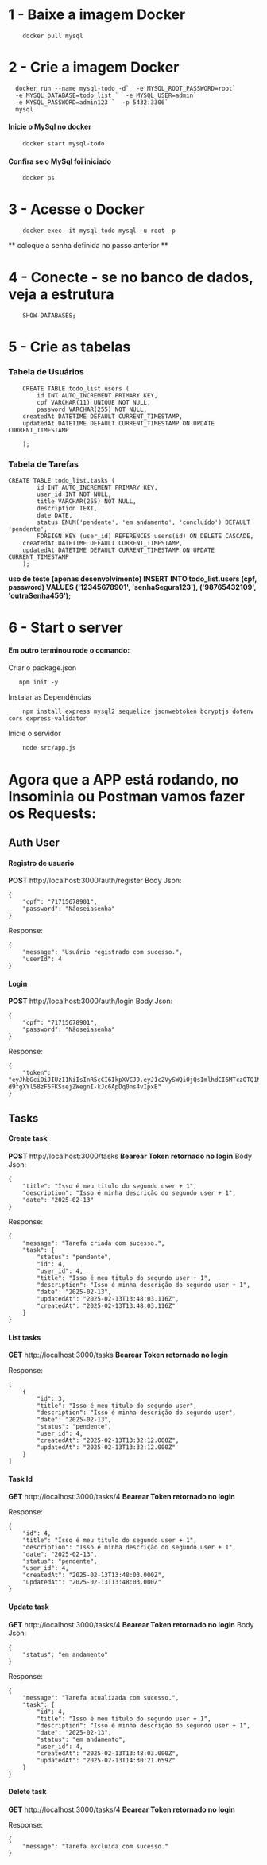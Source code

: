 
# 1 - Baixe a imagem Docker

```
    docker pull mysql
```

# 2 - Crie a imagem Docker

```
  docker run --name mysql-todo -d`  -e MYSQL_ROOT_PASSWORD=root`
  -e MYSQL_DATABASE=todo_list `  -e MYSQL_USER=admin`
  -e MYSQL_PASSWORD=admin123 `  -p 5432:3306`
  mysql
```
#### Inicie o MySql no docker

```
    docker start mysql-todo
```
#### Confira se o MySql foi iniciado

```
    docker ps
```

# 3 - Acesse o Docker

```
    docker exec -it mysql-todo mysql -u root -p
```

** coloque a senha definida no passo anterior **

# 4 - Conecte - se no banco de dados, veja a estrutura

```
    SHOW DATABASES;
```

# 5 - Crie as tabelas

### Tabela de Usuários

```
    CREATE TABLE todo_list.users (
        id INT AUTO_INCREMENT PRIMARY KEY,
        cpf VARCHAR(11) UNIQUE NOT NULL,
        password VARCHAR(255) NOT NULL,
	createdAt DATETIME DEFAULT CURRENT_TIMESTAMP,
	updatedAt DATETIME DEFAULT CURRENT_TIMESTAMP ON UPDATE CURRENT_TIMESTAMP

    );
```

### Tabela de Tarefas

```
CREATE TABLE todo_list.tasks (
        id INT AUTO_INCREMENT PRIMARY KEY,
        user_id INT NOT NULL,
        title VARCHAR(255) NOT NULL,
        description TEXT,
        date DATE,
        status ENUM('pendente', 'em andamento', 'concluído') DEFAULT 'pendente',
        FOREIGN KEY (user_id) REFERENCES users(id) ON DELETE CASCADE,
	createdAt DATETIME DEFAULT CURRENT_TIMESTAMP,
	updatedAt DATETIME DEFAULT CURRENT_TIMESTAMP ON UPDATE CURRENT_TIMESTAMP
    );
```

**uso de teste (apenas desenvolvimento)
INSERT INTO todo_list.users (cpf, password)
VALUES
    ('12345678901', 'senhaSegura123'),
    ('98765432109', 'outraSenha456');**

# 6 - Start o server
#### Em outro terminou rode o comando:

Criar o package.json
```
   npm init -y
```

Instalar as Dependências
```
    npm install express mysql2 sequelize jsonwebtoken bcryptjs dotenv cors express-validator
```

Inicie o servidor
```
    node src/app.js
```

# Agora que a APP está rodando, no Insominia ou Postman vamos fazer os Requests:

## Auth User

#### Registro de usuario

**POST** http://localhost:3000/auth/register
Body Json:

```
{
    "cpf": "71715678901",
    "password": "Nãoseiasenha"
}
```

Response:

```
{
	"message": "Usuário registrado com sucesso.",
	"userId": 4
}
```

#### Login

**POST** http://localhost:3000/auth/login
Body Json:

```
{
    "cpf": "71715678901",
    "password": "Nãoseiasenha"
}
```

Response:

```
{
	"token": "eyJhbGciOiJIUzI1NiIsInR5cCI6IkpXVCJ9.eyJ1c2VySWQiOjQsImlhdCI6MTczOTQ1MzQ5NiwiZXhwIjoxNzM5NDU3MDk2fQ.-d9fgXYl58zF5FKSsejZWegnI-kJc6ApDq0ns4vIpxE"
}
```

## Tasks

#### Create task

**POST** http://localhost:3000/tasks
**Bearear Token retornado no login**
Body Json:

```
{
    "title": "Isso é meu titulo do segundo user + 1",
    "description": "Isso é minha descrição do segundo user + 1",
    "date": "2025-02-13"
}
```

Response:

```
{
	"message": "Tarefa criada com sucesso.",
	"task": {
		"status": "pendente",
		"id": 4,
		"user_id": 4,
		"title": "Isso é meu titulo do segundo user + 1",
		"description": "Isso é minha descrição do segundo user + 1",
		"date": "2025-02-13",
		"updatedAt": "2025-02-13T13:48:03.116Z",
		"createdAt": "2025-02-13T13:48:03.116Z"
	}
}
```

#### List tasks

**GET** http://localhost:3000/tasks
**Bearear Token retornado no login**

Response:

```
[
	{
		"id": 3,
		"title": "Isso é meu titulo do segundo user",
		"description": "Isso é minha descrição do segundo user",
		"date": "2025-02-13",
		"status": "pendente",
		"user_id": 4,
		"createdAt": "2025-02-13T13:32:12.000Z",
		"updatedAt": "2025-02-13T13:32:12.000Z"
	}
]
```

#### Task Id

**GET** http://localhost:3000/tasks/4
**Bearear Token retornado no login**

Response:

```
{
	"id": 4,
	"title": "Isso é meu titulo do segundo user + 1",
	"description": "Isso é minha descrição do segundo user + 1",
	"date": "2025-02-13",
	"status": "pendente",
	"user_id": 4,
	"createdAt": "2025-02-13T13:48:03.000Z",
	"updatedAt": "2025-02-13T13:48:03.000Z"
}
```

#### Update task

**GET** http://localhost:3000/tasks/4
**Bearear Token retornado no login**
Body Json:

```
{
    "status": "em andamento"
}
```

Response:

```
{
	"message": "Tarefa atualizada com sucesso.",
	"task": {
		"id": 4,
		"title": "Isso é meu titulo do segundo user + 1",
		"description": "Isso é minha descrição do segundo user + 1",
		"date": "2025-02-13",
		"status": "em andamento",
		"user_id": 4,
		"createdAt": "2025-02-13T13:48:03.000Z",
		"updatedAt": "2025-02-13T14:30:21.659Z"
	}
}
```

#### Delete task

**GET** http://localhost:3000/tasks/4
**Bearear Token retornado no login**

Response:

```
{
	"message": "Tarefa excluída com sucesso."
}
```
